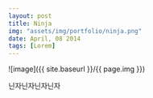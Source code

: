 ```yaml
---
layout: post
title: Ninja
img: "assets/img/portfolio/ninja.png"
date: April, 08 2014
tags: [Lorem]
---
```


![image]({{ site.baseurl }}/{{ page.img }})

닌자닌자닌자닌자

